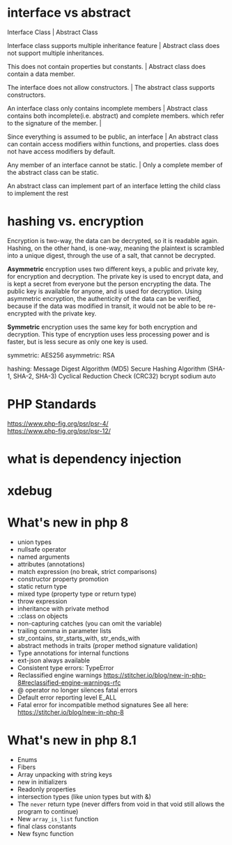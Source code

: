 
# interface vs abstract

Interface Class                                         | Abstract Class 

Interface class supports multiple inheritance feature   | Abstract class does not support multiple inheritances.

This does not contain properties but constants.         | Abstract class does contain a data member.

The interface does not allow constructors.              | The abstract class supports constructors.

An interface class only contains incomplete members     | Abstract class contains both incomplete(i.e. abstract) and complete members.
which refer to the signature of the member.             |

Since everything is assumed to be public, an interface  | An abstract class can contain access modifiers within functions, and properties.
class does not have access modifiers by default.

Any member of an interface cannot be static.            | Only a complete member of the abstract class can be static.

An abstract class can implement part of an interface letting the child class to implement the rest


# hashing vs. encryption
Encryption is two-way, the data can be decrypted, so it is readable again. 
Hashing, on the other hand, is one-way, meaning the plaintext is scrambled into a unique digest, through the use of a salt, that cannot be decrypted.


**Asymmetric** encryption uses two different keys, a public and private key, for encryption and decryption. The private key is used to encrypt data, and is kept a secret from everyone but the person encrypting the data. 
The public key is available for anyone, and is used for decryption. 
Using asymmetric encryption, the authenticity of the data can be verified, because if the data was modified in transit, it would not be able to be re-encrypted with the private key. 

**Symmetric** encryption uses the same key for both encryption and decryption. This type of encryption uses less processing power and is faster, but is less secure as only one key is used.

symmetric: AES256
asymmetric: RSA

hashing:
    Message Digest Algorithm (MD5)
    Secure Hashing Algorithm (SHA-1, SHA-2, SHA-3)
    Cyclical Reduction Check (CRC32)
    bcrypt
    sodium
    auto


# PHP Standards
https://www.php-fig.org/psr/psr-4/  
https://www.php-fig.org/psr/psr-12/  


# what is dependency injection
# xdebug 

# What's new in php 8
- union types
- nullsafe operator
- named arguments
- attributes (annotations)
- match expression (no break, strict comparisons)
- constructor property promotion
- static return type
- mixed type (property type or return type)
- throw expression
- inheritance with private method
- ::class on objects
- non-capturing catches (you can omit the variable)
- trailing comma in parameter lists
- str_contains, str_starts_with, str_ends_with
- abstract methods in traits (proper method signature validation)
- Type annotations for internal functions
- ext-json always available
- Consistent type errors: TypeError
- Reclassified engine warnings https://stitcher.io/blog/new-in-php-8#reclassified-engine-warnings-rfc
- @ operator no longer silences fatal errors
- Default error reporting level E_ALL
- Fatal error for incompatible method signatures
  See all here: https://stitcher.io/blog/new-in-php-8

# What's new in php 8.1
- Enums
- Fibers 
- Array unpacking with string keys
- new in initializers
- Readonly properties
- intersection types (like union types but with &)
- The `never` return type (never differs from void in that void still allows the program to continue)
- New `array_is_list` function
- final class constants
- New fsync function

